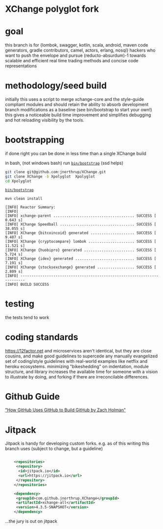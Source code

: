 # XChange polyglot fork


goal
=====

this branch is for {lombok, swagger, kotlin, scala, android, maven code generators, gradle contributors, camel, actors, erlang, nosql} hackers who want to push the envelope and pursue (reducto-absurdum)-1 towards scalable and efficient real time trading methods and concise code representations

methodology/seed build
=====
initially this uses a script to merge xchange-core and the style-guide compliant modules and should retain the ability to absorb development branch modifications as a baseline (see bin/bootstrap to start your own!)  this gives a noticeable build time improvement and simplifies debugging and hot reloading visibility by the tools.

bootstrapping
=============

if done right you can be done in less time than a single XChange build

in bash, (not windows bash) run [`bin/bootstrap`](bin/bootstrap) (ssd helps)

```bash
git clone git@github.com:jnorthrup/XChange.git
git clone XChange -b Xpolyglot  Xpolyglot
cd Xpolyglot
```

[`bin/bootstrap`](bin/bootstrap)
```
mvn clean install
```

```
[INFO] Reactor Summary:
[INFO]
[INFO] xchange-parent ..................................... SUCCESS [  0.643 s]
[INFO] XChange Speedball .................................. SUCCESS [ 38.055 s]
[INFO] XChange {bitcoincoid} generated .................... SUCCESS [  9.487 s]
[INFO] XChange {cryptocompare} lombok ..................... SUCCESS [ 11.521 s]
[INFO] XChange {huobipro} generated ....................... SUCCESS [  5.724 s]
[INFO] XChange {idex} generated ........................... SUCCESS [  7.191 s]
[INFO] XChange {stocksexchange} generated ................. SUCCESS [  2.809 s]
[INFO] ------------------------------------------------------------------------
[INFO] BUILD SUCCESS
```

testing
======
the tests tend to work

coding standards
======
https://12factor.net and microservices aren't identical, but they are close cousins, and make good guidelines to supercede any manually evangelized set of coding/style guidelines with real-world examples like netflix and heroku ecosystems.  minimizing "bikeshedding" on indentation, module structure, and library increases the available time for someone with a vision to illustrate by doing, and forking if there are irreconcilable differences.

Github Guide
============
["How GitHub Uses GitHub to Build GitHub by Zach Holman"](  https://www.youtube.com/watch?v=qyz3jkOBbQY )

Jitpack
=======
Jitpack is handy for developing custom forks.
e.g. as of this writing this branch uses (subject to change, but a guideline)
```xml

    <repositories>
     <repository>
      <id>jitpack.io</id>
      <url>https://jitpack.io</url>
     </repository>
    </repositories>

    <dependency>
     <groupId>com.github.jnorthrup.XChange</groupId>
     <artifactId>xchange-all</artifactId>
     <version>4.3.5-SNAPSHOT</version>
    </dependency>

```
...the jury is out on jitpack

